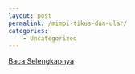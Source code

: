 ```yaml
---
layout: post
permalink: /mimpi-tikus-dan-ular/
categories:
    - Uncategorized
---
```


[Baca Selengkapnya](/01)